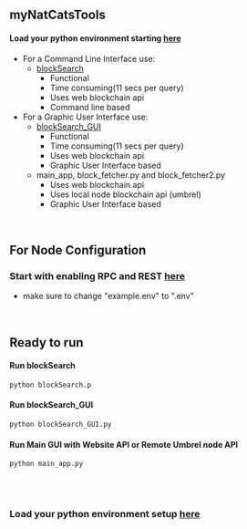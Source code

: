
## myNatCatsTools
#### Load your python environment starting [here](https://github.com/Juniorduc44/myNatCatsTools/blob/main/loadPythonEnv.md)

- For a Command Line Interface use:
   - [blockSearch](https://github.com/Juniorduc44/myNatCatsTools/blob/main/blockSearch.py)
     - Functional
     - Time consuming(11 secs per query)
     - Uses web blockchain api
     - Command line based
- For a Graphic User Interface use:
   - [blockSearch_GUI](https://github.com/Juniorduc44/myNatCatsTools/blob/main/blockSearch_GUI.py)
      - Functional
      - Time consuming(11 secs per query)
      - Uses web blockchain api
      - Graphic User Interface based
  - main_app, block_fetcher.py and block_fetcher2.py
    - Uses web blockchain api
    - Uses local node blockchain api (umbrel)
    - Graphic User Interface based

</br>

## For Node Configuration
### Start with enabling RPC and REST [here](https://github.com/Juniorduc44/myNatCatsTools/blob/main/umbrelBitcoinRPC.md)
- make sure to change "example.env" to ".env"

</br>

## Ready to run
#### Run blockSearch
    python blockSearch.p
#### Run blockSearch_GUI
    python blockSearch_GUI.py
#### Run Main GUI with Website API or Remote Umbrel node API
    python main_app.py
</br>
</br>

### Load your python environment setup [here](https://github.com/Juniorduc44/myNatCatsTools/blob/main/loadPythonEnv.md)